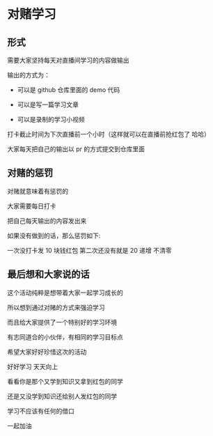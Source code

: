 # 对赌学习

## 形式

需要大家坚持每天对直播间学习的内容做输出

输出的方式为：

- 可以是 github 仓库里面的 demo 代码

- 可以是写一篇学习文章

- 可以是录制的学习小视频

打卡截止时间为下次直播前一个小时（这样就可以在直播前抢红包了 哈哈）

大家每天把自己的输出以 pr 的方式提交到仓库里面

## 对赌的惩罚

对赌就意味着有惩罚的

大家需要每日打卡

把自己每天输出的内容发出来

如果没有做到的话，那么惩罚如下:

一次没打卡发 10 块钱红包
第二次还没有就是 20
递增 不清零

## 最后想和大家说的话

这个活动纯粹是想带着大家一起学习成长的

所以想到通过对赌的方式来强迫学习

而且给大家提供了一个特别好的学习环境

有志同道合的小伙伴，有相同的学习目标点

希望大家好好珍惜这次的活动

好好学习 天天向上

看看你是那个又学到知识又拿到红包的同学

还是又没学到知识还给别人发红包的同学

学习不应该有任何的借口

一起加油

